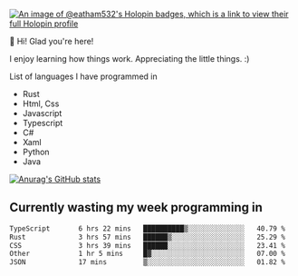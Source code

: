 [![An image of @eatham532's Holopin badges, which is a link to view their full Holopin profile](https://holopin.me/eatham532)](https://holopin.io/@eatham532)


👋 Hi! Glad you're here!

I enjoy learning how things work. Appreciating the little things. :)


List of languages I have programmed in
- Rust
- Html, Css
- Javascript
- Typescript
- C#
- Xaml
- Python
- Java

[![Anurag's GitHub stats](https://github-readme-stats.vercel.app/api?username=Eatham532&theme=dark)](https://github.com/anuraghazra/github-readme-stats)


## Currently wasting my week programming in
<!--START_SECTION:waka-->

```txt
TypeScript       6 hrs 22 mins   ██████████▒░░░░░░░░░░░░░░   40.79 %
Rust             3 hrs 57 mins   ██████▒░░░░░░░░░░░░░░░░░░   25.29 %
CSS              3 hrs 39 mins   ██████░░░░░░░░░░░░░░░░░░░   23.41 %
Other            1 hr 5 mins     █▓░░░░░░░░░░░░░░░░░░░░░░░   07.00 %
JSON             17 mins         ▒░░░░░░░░░░░░░░░░░░░░░░░░   01.82 %
```

<!--END_SECTION:waka-->
